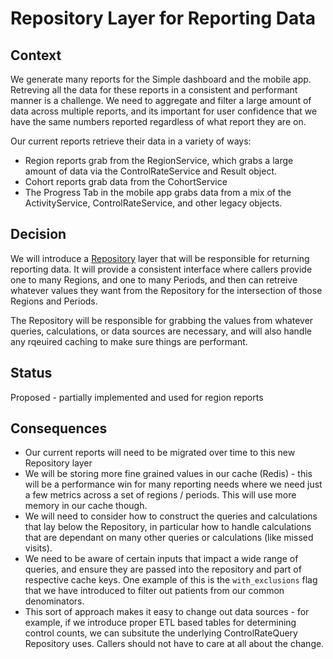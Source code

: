 # Repository Layer for Reporting Data

## Context

We generate many reports for the Simple dashboard and the mobile app. Retreving all the data for these reports in a
consistent and performant manner is a challenge.  We need to aggregate and filter a large amount of data across multiple reports, and its important for user confidence that we have the same numbers reported regardless of what report they are on.

Our current reports retrieve their data in a variety of ways:

* Region reports grab from the RegionService, which grabs a large amount of data via the ControlRateService and Result object.
* Cohort reports grab data from the CohortService
* The Progress Tab in the mobile app grabs data from a mix of the ActivityService, ControlRateService, and other legacy objects.

## Decision

We will introduce a [Repository](https://martinfowler.com/eaaCatalog/repository.html) layer that will be responsible for returning reporting data. It will provide a consistent
interface where callers provide one to many Regions, and one to many Periods, and then can retreive whatever values they want from the Repository for the intersection of those Regions and Periods.

The Repository will be responsible for grabbing the values from whatever queries, calculations, or data sources are necessary, and will also handle any rqeuired caching to make sure things are performant.

## Status

Proposed - partially implemented and used for region reports

## Consequences

* Our current reports will need to be migrated over time to this new Repository layer
* We will be storing more fine grained values in our cache (Redis) - this will be a performance win for many reporting needs
where we need just a few metrics across a set of regions / periods.  This will use more memory in our cache though.
* We will need to consider how to construct the queries and calculations that lay below the Repository, in particular how to handle
calculations that are dependant on many other queries or calculations (like missed visits).
* We need to be aware of certain inputs that impact a wide range of queries, and ensure they are passed into the repository and
part of respective cache keys.  One example of this is the `with_exclusions` flag that we have introduced to filter out patients
from our common denominators.
* This sort of approach makes it easy to change out data sources - for example, if we introduce proper ETL based tables for determining control counts, we can subsitute the underlying ControlRateQuery Repository uses. Callers should not have to care at all about the change.
